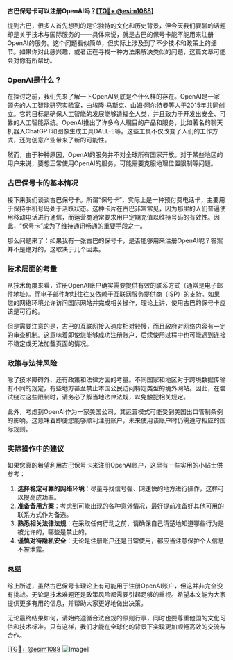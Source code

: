 **古巴保号卡可以注册OpenAI吗？[[TG💪+ @esim1088](https://t.me/s/esim1088)]**

提到古巴，很多人首先想到的是它独特的文化和历史背景，但今天我们要聊的话题却是关于技术与国际服务的——具体来说，就是古巴的保号卡能不能用来注册OpenAI的服务。这个问题看似简单，但实际上涉及到了不少技术和政策上的细节。如果你对此感兴趣，或者正在寻找一种方法来解决类似的问题，这篇文章可能会对你有所帮助。

### OpenAI是什么？

在探讨之前，我们先来了解一下OpenAI到底是个什么样的存在。OpenAI是一家领先的人工智能研究实验室，由埃隆·马斯克、山姆·阿尔特曼等人于2015年共同创立。它的目标是确保人工智能的发展能够造福全人类，并且致力于开发出安全、可靠的人工智能系统。OpenAI推出了许多令人瞩目的产品和服务，比如著名的聊天机器人ChatGPT和图像生成工具DALL-E等。这些工具不仅改变了人们的工作方式，还为创意产业带来了新的可能性。

然而，由于种种原因，OpenAI的服务并不对全球所有国家开放。对于某些地区的用户来说，要想正常使用OpenAI的服务，可能需要克服地理位置限制等问题。

### 古巴保号卡的基本情况

接下来我们谈谈古巴保号卡。所谓“保号卡”，实际上是一种预付费电话卡，主要用于保持手机号码处于活跃状态。这种卡片在古巴非常常见，因为那里的人们普遍使用移动电话进行通信，而运营商通常要求用户定期充值以维持号码的有效性。因此，“保号卡”成为了维持通讯畅通的重要手段之一。

那么问题来了：如果我有一张古巴的保号卡，是否能够用来注册OpenAI呢？答案并不是绝对的，这取决于几个因素。

### 技术层面的考量

从技术角度来看，注册OpenAI账户确实需要提供有效的联系方式（通常是电子邮件地址）。而电子邮件地址往往又依赖于互联网服务提供商（ISP）的支持。如果您的网络环境允许访问国际网站并完成相关操作，理论上讲，使用古巴的保号卡应该是可行的。

但是需要注意的是，古巴的互联网接入速度相对较慢，而且政府对网络内容有一定的审查机制。这意味着即使您能够成功注册账户，后续使用过程中也可能遇到连接不稳定或无法加载页面的情况。

### 政策与法律风险

除了技术障碍外，还有政策和法律方面的考量。不同国家和地区对于跨境数据传输有不同的规定，有些地方甚至禁止本国公民访问特定类型的境外网站。因此，在尝试绕过这些限制时，请务必了解当地法律法规，以免触犯相关规定。

此外，考虑到OpenAI作为一家美国公司，其运营模式可能受到美国出口管制条例的影响。这意味着即便您能够顺利注册账户，未来使用该账户时仍需遵守相应的国际规则。

### 实际操作中的建议

如果您真的希望利用古巴保号卡来注册OpenAI账户，这里有一些实用的小贴士供参考：

1. **选择稳定可靠的网络环境**：尽量寻找信号强、网速快的地方进行操作，这样可以提高成功率。
2. **准备备用方案**：考虑到可能出现的各种意外情况，最好提前准备好其他可用的联系方式作为备选。
3. **熟悉相关法律法规**：在采取任何行动之前，请确保自己清楚地知道哪些行为是被允许的，哪些是禁止的。
4. **谨慎对待隐私安全**：无论是注册账户还是日常使用，都应当注意保护个人信息不被泄露。

### 总结

综上所述，虽然古巴保号卡理论上有可能用于注册OpenAI账户，但这并非完全没有挑战。无论是技术难题还是政策风险都需要引起足够的重视。希望本文能为大家提供更多有用的信息，并帮助大家更好地做出决策。

无论最终结果如何，请始终遵循合法合规的原则行事，同时也要尊重他国的文化习俗和技术标准。只有这样，我们才能在全球化的背景下实现更加顺畅高效的交流与合作。

[[TG💪+ @esim1088](https://t.me/s/esim1088) ![Image](https://i.postimg.cc/4NQfJmqS/Snipaste-2025-05-13-00-14-12.png)]
